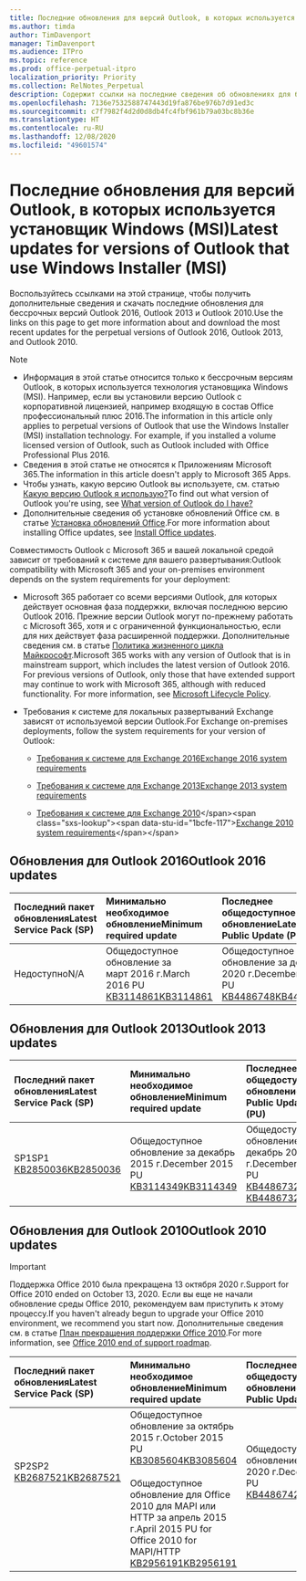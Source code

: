 ```yaml
---
title: Последние обновления для версий Outlook, в которых используется установщик Windows (MSI)
ms.author: timda
author: TimDavenport
manager: TimDavenport
ms.audience: ITPro
ms.topic: reference
ms.prod: office-perpetual-itpro
localization_priority: Priority
ms.collection: RelNotes_Perpetual
description: Содержит ссылки на последние сведения об обновлениях для бессрочных версий Outlook 2016, Outlook 2013 и Outlook 2010 для ИТ-специалистов
ms.openlocfilehash: 7136e7532588747443d19fa876be976b7d91ed3c
ms.sourcegitcommit: c7f7982f4d2d0d8db4fc4fbf961b79a03bc8b36e
ms.translationtype: HT
ms.contentlocale: ru-RU
ms.lasthandoff: 12/08/2020
ms.locfileid: "49601574"
---
```

# <a name="latest-updates-for-versions-of-outlook-that-use-windows-installer-msi"></a><span data-ttu-id="1bcfe-103">Последние обновления для версий Outlook, в которых используется установщик Windows (MSI)</span><span class="sxs-lookup"><span data-stu-id="1bcfe-103">Latest updates for versions of Outlook that use Windows Installer (MSI)</span></span>

<span data-ttu-id="1bcfe-104">Воспользуйтесь ссылками на этой странице, чтобы получить дополнительные сведения и скачать последние обновления для бессрочных версий Outlook 2016, Outlook 2013 и Outlook 2010.</span><span class="sxs-lookup"><span data-stu-id="1bcfe-104">Use the links on this page to get more information about and download the most recent updates for the perpetual versions of Outlook 2016, Outlook 2013, and Outlook 2010.</span></span>
  
> [!NOTE]
> - <span data-ttu-id="1bcfe-p101">Информация в этой статье относится только к бессрочным версиям Outlook, в которых используется технология установщика Windows (MSI). Например, если вы установили версию Outlook с корпоративной лицензией, например входящую в состав Office профессиональный плюс 2016.</span><span class="sxs-lookup"><span data-stu-id="1bcfe-p101">The information in this article only applies to perpetual versions of Outlook that use the Windows Installer (MSI) installation technology. For example, if you installed a volume licensed version of Outlook, such as Outlook included with Office Professional Plus 2016.</span></span>
> - <span data-ttu-id="1bcfe-107">Сведения в этой статье не относятся к Приложениям Microsoft 365.</span><span class="sxs-lookup"><span data-stu-id="1bcfe-107">The information in this article doesn't apply to Microsoft 365 Apps.</span></span>
> - <span data-ttu-id="1bcfe-108">Чтобы узнать, какую версию Outlook вы используете, см. статью [Какую версию Outlook я использую?](https://support.office.com/article/b3a9568c-edb5-42b9-9825-d48d82b2257c)</span><span class="sxs-lookup"><span data-stu-id="1bcfe-108">To find out what version of Outlook you're using, see [What version of Outlook do I have?](https://support.office.com/article/b3a9568c-edb5-42b9-9825-d48d82b2257c)</span></span>
> - <span data-ttu-id="1bcfe-109">Дополнительные сведения об установке обновлений Office см. в статье [Установка обновлений Office](https://support.office.com/article/2ab296f3-7f03-43a2-8e50-46de917611c5).</span><span class="sxs-lookup"><span data-stu-id="1bcfe-109">For more information about installing Office updates, see [Install Office updates](https://support.office.com/article/2ab296f3-7f03-43a2-8e50-46de917611c5).</span></span> 
  
<span data-ttu-id="1bcfe-110">Совместимость Outlook с Microsoft 365 и вашей локальной средой зависит от требований к системе для вашего развертывания:</span><span class="sxs-lookup"><span data-stu-id="1bcfe-110">Outlook compatibility with Microsoft 365 and your on-premises environment depends on the system requirements for your deployment:</span></span>
  
- <span data-ttu-id="1bcfe-p102">Microsoft 365 работает со всеми версиями Outlook, для которых действует основная фаза поддержки, включая последнюю версию Outlook 2016. Прежние версии Outlook могут по-прежнему работать с Microsoft 365, хотя и с ограниченной функциональностью, если для них действует фаза расширенной поддержки. Дополнительные сведения см. в статье [Политика жизненного цикла Майкрософт](https://support.microsoft.com/lifecycle).</span><span class="sxs-lookup"><span data-stu-id="1bcfe-p102">Microsoft 365 works with any version of Outlook that is in mainstream support, which includes the latest version of Outlook 2016. For previous versions of Outlook, only those that have extended support may continue to work with Microsoft 365, although with reduced functionality. For more information, see [Microsoft Lifecycle Policy](https://support.microsoft.com/lifecycle).</span></span>
    
- <span data-ttu-id="1bcfe-114">Требования к системе для локальных развертываний Exchange зависят от используемой версии Outlook.</span><span class="sxs-lookup"><span data-stu-id="1bcfe-114">For Exchange on-premises deployments, follow the system requirements for your version of Outlook:</span></span>
    
  - [<span data-ttu-id="1bcfe-115">Требования к системе для Exchange 2016</span><span class="sxs-lookup"><span data-stu-id="1bcfe-115">Exchange 2016 system requirements</span></span>](https://docs.microsoft.com/Exchange/plan-and-deploy/system-requirements)
    
  - [<span data-ttu-id="1bcfe-116">Требования к системе для Exchange 2013</span><span class="sxs-lookup"><span data-stu-id="1bcfe-116">Exchange 2013 system requirements</span></span>](https://docs.microsoft.com/exchange/exchange-2013-system-requirements-exchange-2013-help)
    
  - <span data-ttu-id="1bcfe-117">[Требования к системе для Exchange 2010](https://docs.microsoft.com/previous-versions/office/exchange-server-2010/aa996719(v=exchg.141))</span><span class="sxs-lookup"><span data-stu-id="1bcfe-117">[Exchange 2010 system requirements](https://docs.microsoft.com/previous-versions/office/exchange-server-2010/aa996719(v=exchg.141))</span></span>

   
## <a name="outlook-2016-updates"></a><span data-ttu-id="1bcfe-118">Обновления для Outlook 2016</span><span class="sxs-lookup"><span data-stu-id="1bcfe-118">Outlook 2016 updates</span></span>

|<span data-ttu-id="1bcfe-119">**Последний пакет обновления**</span><span class="sxs-lookup"><span data-stu-id="1bcfe-119">**Latest Service Pack (SP)**</span></span>|<span data-ttu-id="1bcfe-120">**Минимально необходимое обновление**</span><span class="sxs-lookup"><span data-stu-id="1bcfe-120">**Minimum required update**</span></span>|<span data-ttu-id="1bcfe-121">**Последнее общедоступное обновление**</span><span class="sxs-lookup"><span data-stu-id="1bcfe-121">**Latest Public Update (PU)**</span></span>|
|:-----|:-----|:-----|
|<span data-ttu-id="1bcfe-122">Недоступно</span><span class="sxs-lookup"><span data-stu-id="1bcfe-122">N/A</span></span>  <br/> |<span data-ttu-id="1bcfe-123">Общедоступное обновление за март 2016 г.</span><span class="sxs-lookup"><span data-stu-id="1bcfe-123">March 2016 PU</span></span> <br/>[<span data-ttu-id="1bcfe-124">KB3114861</span><span class="sxs-lookup"><span data-stu-id="1bcfe-124">KB3114861</span></span>](https://support.microsoft.com/help/3114861) <br/> |<span data-ttu-id="1bcfe-125">Общедоступное обновление за декабрь 2020 г.</span><span class="sxs-lookup"><span data-stu-id="1bcfe-125">December 2020 PU</span></span> <br/>[<span data-ttu-id="1bcfe-126">KB4486748</span><span class="sxs-lookup"><span data-stu-id="1bcfe-126">KB4486748</span></span>](https://support.microsoft.com/help/4486748) 

## <a name="outlook-2013-updates"></a><span data-ttu-id="1bcfe-127">Обновления для Outlook 2013</span><span class="sxs-lookup"><span data-stu-id="1bcfe-127">Outlook 2013 updates</span></span>

|<span data-ttu-id="1bcfe-128">**Последний пакет обновления**</span><span class="sxs-lookup"><span data-stu-id="1bcfe-128">**Latest Service Pack (SP)**</span></span>|<span data-ttu-id="1bcfe-129">**Минимально необходимое обновление**</span><span class="sxs-lookup"><span data-stu-id="1bcfe-129">**Minimum required update**</span></span>|<span data-ttu-id="1bcfe-130">**Последнее общедоступное обновление**</span><span class="sxs-lookup"><span data-stu-id="1bcfe-130">**Latest Public Update (PU)**</span></span>|
|:-----|:-----|:-----|
|<span data-ttu-id="1bcfe-131">SP1</span><span class="sxs-lookup"><span data-stu-id="1bcfe-131">SP1</span></span>  <br/>[<span data-ttu-id="1bcfe-132">KB2850036</span><span class="sxs-lookup"><span data-stu-id="1bcfe-132">KB2850036</span></span>](https://go.microsoft.com/fwlink/p/?LinkId=512538) <br/> |<span data-ttu-id="1bcfe-133">Общедоступное обновление за декабрь 2015 г.</span><span class="sxs-lookup"><span data-stu-id="1bcfe-133">December 2015 PU</span></span> <br/>[<span data-ttu-id="1bcfe-134">KB3114349</span><span class="sxs-lookup"><span data-stu-id="1bcfe-134">KB3114349</span></span>](https://support.microsoft.com/kb/3114349) <br/> |<span data-ttu-id="1bcfe-135">Общедоступное обновление за декабрь 2020 г.</span><span class="sxs-lookup"><span data-stu-id="1bcfe-135">December 2020 PU</span></span> <br/>[<span data-ttu-id="1bcfe-136">KB4486732 </span><span class="sxs-lookup"><span data-stu-id="1bcfe-136">KB4486732 </span></span>](https://support.microsoft.com/help/4486732 )  |
   
## <a name="outlook-2010-updates"></a><span data-ttu-id="1bcfe-137">Обновления для Outlook 2010</span><span class="sxs-lookup"><span data-stu-id="1bcfe-137">Outlook 2010 updates</span></span>
> [!IMPORTANT]
> <span data-ttu-id="1bcfe-138">Поддержка Office 2010 была прекращена 13 октября 2020 г.</span><span class="sxs-lookup"><span data-stu-id="1bcfe-138">Support for Office 2010 ended on October 13, 2020.</span></span> <span data-ttu-id="1bcfe-139">Если вы еще не начали обновление среды Office 2010, рекомендуем вам приступить к этому процессу.</span><span class="sxs-lookup"><span data-stu-id="1bcfe-139">If you haven't already begun to upgrade your Office 2010 environment, we recommend you start now.</span></span> <span data-ttu-id="1bcfe-140">Дополнительные сведения см. в статье [План прекращения поддержки Office 2010](https://docs.microsoft.com/DeployOffice/office-2010-end-support-roadmap).</span><span class="sxs-lookup"><span data-stu-id="1bcfe-140">For more information, see [Office 2010 end of support roadmap](https://docs.microsoft.com/DeployOffice/office-2010-end-support-roadmap).</span></span>

|<span data-ttu-id="1bcfe-141">**Последний пакет обновления**</span><span class="sxs-lookup"><span data-stu-id="1bcfe-141">**Latest Service Pack (SP)**</span></span>|<span data-ttu-id="1bcfe-142">**Минимально необходимое обновление**</span><span class="sxs-lookup"><span data-stu-id="1bcfe-142">**Minimum required update**</span></span>|<span data-ttu-id="1bcfe-143">**Последнее общедоступное обновление**</span><span class="sxs-lookup"><span data-stu-id="1bcfe-143">**Latest Public Update (PU)**</span></span>|
|:-----|:-----|:-----|
|<span data-ttu-id="1bcfe-144">SP2</span><span class="sxs-lookup"><span data-stu-id="1bcfe-144">SP2</span></span> <br/>[<span data-ttu-id="1bcfe-145">KB2687521</span><span class="sxs-lookup"><span data-stu-id="1bcfe-145">KB2687521</span></span>](https://go.microsoft.com/fwlink/p/?LinkId=512542) <br><br><br><br/> |<span data-ttu-id="1bcfe-146">Общедоступное обновление за октябрь 2015 г.</span><span class="sxs-lookup"><span data-stu-id="1bcfe-146">October 2015 PU</span></span> <br/> [<span data-ttu-id="1bcfe-147">KB3085604</span><span class="sxs-lookup"><span data-stu-id="1bcfe-147">KB3085604</span></span>](https://support.microsoft.com/kb/3085604) <br/><br/>  <span data-ttu-id="1bcfe-148">Общедоступное обновление для Office 2010 для MAPI или HTTP за апрель 2015 г.</span><span class="sxs-lookup"><span data-stu-id="1bcfe-148">April 2015 PU for Office 2010 for MAPI/HTTP</span></span> <br/> [<span data-ttu-id="1bcfe-149">KB2956191</span><span class="sxs-lookup"><span data-stu-id="1bcfe-149">KB2956191</span></span>](https://support.microsoft.com/help/2956191/april-14-2015-update-for-office-2010-kb2956191) <br/> |<span data-ttu-id="1bcfe-150">Общедоступное обновление за декабрь 2020 г.</span><span class="sxs-lookup"><span data-stu-id="1bcfe-150">December 2020 PU</span></span> <br/>[<span data-ttu-id="1bcfe-151">KB4486742</span><span class="sxs-lookup"><span data-stu-id="1bcfe-151">KB4486742</span></span>](https://support.microsoft.com/help/4486742) <br><br><br><br/>|
   

